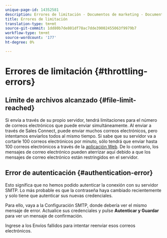 ```yaml
---
unique-page-id: 14352581
description: Errores de limitación - Documentos de marketing - Documentación del producto
title: Errores de limitación
translation-type: tm+mt
source-git-commit: 1dd80b7de801df78ac7dde39002455063f9979b7
workflow-type: tm+mt
source-wordcount: '177'
ht-degree: 0%

---
```



# Errores de limitación {#throttling-errors}

## Límite de archivos alcanzado {#file-limit-reached}

Si envía a través de su propio servidor, tendrá limitaciones para el número de correos electrónicos que puede enviar simultáneamente. Al enviar a través de Sales Connect, puede enviar muchos correos electrónicos, pero intentamos enviarlos todos al mismo tiempo. Si sabe que su servidor va a cortarle 100 correos electrónicos por minuto, sólo tendrá que enviar hasta 100 correos electrónicos a través de la [aplicación Web](https://toutapp.com/login). De lo contrario, los mensajes de correo electrónico pueden aterrizar aquí debido a que los mensajes de correo electrónico están restringidos en el servidor.

## Error de autenticación {#authentication-error}

Esto significa que no hemos podido autenticar la conexión con su servidor SMTP. Lo más probable es que la contraseña haya cambiado recientemente y solo tiene que autenticar sus nuevas credenciales.

Para ello, vaya a la Configuración SMTP, donde debería ver el mismo mensaje de error. Actualice sus credenciales y pulse **Autenticar y Guardar** para ver un mensaje de confirmación.

Ingrese a los Envíos fallidos para intentar reenviar esos correos electrónicos.
